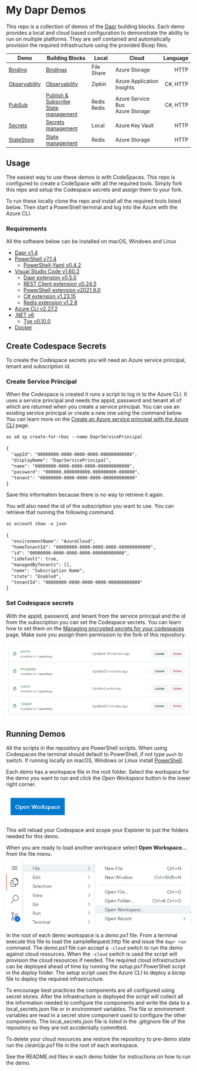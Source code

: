 # My Dapr Demos 

This repo is a collection of demos of the [Dapr](https://dapr.io) building blocks. Each demo provides a local and cloud based configuration to demonstrate the ability to run on multiple platforms. They are self contained and automatically provision the required infrastructure using the provided Bicep files.

Demo | Building Blocks | Local | Cloud | Language
--- | --- | --- | --- | ---:
[Binding](./Binding) | [Bindings](https://docs.dapr.io/developing-applications/building-blocks/bindings/) | File Share | Azure Storage | HTTP
[Observability](./Observability) | [Observability](https://docs.dapr.io/developing-applications/building-blocks/observability/) | Zipkin | Azure Application Insights | C#, HTTP
[PubSub](./PubSub) | [Publish & Subscribe](https://docs.dapr.io/developing-applications/building-blocks/pubsub/) <br> [State management](https://docs.dapr.io/developing-applications/building-blocks/state-management/) | Redis <br> Redis | Azure Service Bus <br> Azure Storage | C#, HTTP
[Secrets](./Secrets) | [Secrets management](https://docs.dapr.io/developing-applications/building-blocks/secrets/) | Local | Azure Key Vault | HTTP
[StateStore](./StateStore) | [State management](https://docs.dapr.io/developing-applications/building-blocks/state-management/) | Redis | Azure Storage | HTTP
## Usage

The easiest way to use these demos is with CodeSpaces. This repo is configured to create a CodeSpace with all the required tools. Simply fork this repo and setup the Codespace secrets and assign them to your fork. 

To run these locally clone the repo and install all the required tools listed below. Then start a PowerShell terminal and log into the Azure with the Azure CLI.

### Requirements

All the software below can be installed on macOS, Windows and Linux

- [Dapr v1.4](https://docs.dapr.io/getting-started/)
- [PowerShell v7.1.4](https://github.com/powershell/powershell)
  - [PowerShell-Yaml v0.4.2](https://www.powershellgallery.com/packages/powershell-yaml/0.4.2)
- [Visual Studio Code v1.60.2](https://visualstudio.microsoft.com/)
  - [Dapr extension v0.5.0](https://marketplace.visualstudio.com/items?itemName=ms-azuretools.vscode-dapr)
  - [REST Client extension v0.24.5](https://marketplace.visualstudio.com/items?itemName=humao.rest-client)
  - [PowerShell extension v2021.9.0](https://marketplace.visualstudio.com/items?itemName=ms-vscode.PowerShell)
  - [C# extension v1.23.15](https://marketplace.visualstudio.com/items?itemName=ms-dotnettools.csharp)
  - [Redis extension v1.2.8](https://marketplace.visualstudio.com/items?itemName=cweijan.vscode-redis-client)
- [Azure CLI v2.27.2](https://docs.microsoft.com/en-us/cli/azure/install-azure-cli)
- [.NET v6](https://dotnet.microsoft.com/download/dotnet/6.0)
  - [Tye v0.10.0](https://github.com/dotnet/tye)
- [Docker](https://www.docker.com/products/docker-desktop)

## Create Codespace Secrets 

To create the Codespace secrets you will need an Azure service principal, tenant and subscription id. 

### Create Service Principal 

When the Codespace is created it runs a script to log in to the Azure CLI. It uses a service principal and needs the appid, password and tenant all of which are returned when you create a service principal. You can use an existing service principal or create a new one using the command below. You can learn more on the [Create an Azure service principal with the Azure CLI](https://docs.microsoft.com/en-us/cli/azure/create-an-azure-service-principal-azure-cli) page. 

``` 
az ad sp create-for-rbac --name DaprServicePrincipal 

{
  "appId": "00000000-0000-0000-0000-000000000000",
  "displayName": "DaprServicePrincipal",
  "name": "00000000-0000-0000-0000-000000000000",
  "password": "000000.0000000000.000000000-000000",
  "tenant": "00000000-0000-0000-0000-000000000000"
} 

``` 

Save this information because there is no way to retrieve it again. 

You will also need the id of the subscription you want to use. You can retrieve that running the following command. 

``` 
az account show -o json 

{
  "environmentName": "AzureCloud",
  "homeTenantId": "00000000-0000-0000-0000-000000000000",
  "id": "00000000-0000-0000-0000-000000000000",
  "isDefault": true,
  "managedByTenants": [],
  "name": "Subscription Name",
  "state": "Enabled",
  "tenantId": "00000000-0000-0000-0000-000000000000"
} 

``` 

### Set Codespace secrets 

With the appId, password, and tenant from the service principal and the id from the subscription you can set the Codespace secrets. You can learn how to set them on the [Managing encrypted secrets for your codespaces](https://docs.github.com/en/codespaces/managing-your-codespaces/managing-encrypted-secrets-for-your-codespaces) page. Make sure you assign them permission to the fork of this repository. 

![codespace secrets](./.images/CodespaceSecrets.png) 

## Running Demos 

All the scripts in the repository are PowerShell scripts. When using Codespaces the terminal should default to PowerShell, if not type `pwsh` to switch. If running locally on macOS, Windows or Linux install [PowerShell](https://github.com/powershell/powershell).

Each demo has a workspace file in the root folder. Select the workspace for the demo you want to run and click the *Open Workspace* button in the lower right corner.

![codespace secrets](./.images/OpenWorkspace.png)

This will reload your Codespace and scope your Explorer to just the folders needed for this demo. 

When you are ready to load another workspace select **Open Workspace...** from the file menu.

![open workspace](./.images/OpenWorkspaceFileMenu.png)

In the root of each demo workspace is a _demo.ps1_ file. From a terminal execute this file to load the sampleRequest.http file and issue the `dapr run` command. The _demo.ps1_ file can accept a `-cloud` switch to run the demo against cloud resources. When the `-cloud` switch is used the script will provision the cloud resources if needed. The required cloud infrastructure can be deployed ahead of time by running the _setup.ps1_ PowerShell script in the _deploy_ folder. The setup script uses the Azure CLI to deploy a bicep file to deploy the required infrastructure. 

 To encourage best practices the components are all configured using secret stores. After the infrastructure is deployed the script will collect all the information needed to configure the components and write the data to a local_secrets.json file or in environment variables. The file or environment variables are read in a secret store component used to configure the other components. The local_secrets.json file is listed in the .gitignore file of the repository so they are not accidentally committed.

 To delete your cloud resources ane restore the repository to pre-demo state run the _cleanUp.ps1_ file in the root of each workspace.

 See the README.md files in each demo folder for instructions on how to run the demo. 